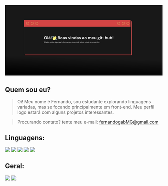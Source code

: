 <!-- card de boas vindas -->
<img src="carta.jpg">

<head>
  <link rel="stylesheet" href="https://cdn.jsdelivr.net/gh/devicons/devicon@v2.15.1/devicon.min.css">
</head>

<!-- https://devicon.dev -->

## Quem sou eu? 
> Oi! Meu nome é Fernando, sou estudante explorando linguagens variadas, mas se focando principalmente em front-end. Meu perfil logo estará com alguns projetos interessantes.

> Procurando contato? tente meu e-mail: fernandogabMG@gmail.com

## Linguagens:

<div>
<img height="50em" src="https://cdn.jsdelivr.net/gh/devicons/devicon/icons/javascript/javascript-original.svg" />  <img height="50em" src="https://cdn.jsdelivr.net/gh/devicons/devicon/icons/html5/html5-original.svg" />
<img height="50em" src="https://cdn.jsdelivr.net/gh/devicons/devicon/icons/css3/css3-original-wordmark.svg" />
<img height="50em" src="https://cdn.jsdelivr.net/gh/devicons/devicon/icons/c/c-original.svg" />
<img height="50em" src="https://cdn.jsdelivr.net/gh/devicons/devicon/icons/bootstrap/bootstrap-original.svg" />  
</div>

## Geral:

<div>
<img width="50%" src="https://github-readme-stats.vercel.app/api?username=fergabriel0&show_icons=true&theme=great-gatsby"/>
<img width="49%" src="https://github-readme-stats.vercel.app/api/top-langs/?username=fergabriel0&hide_progress=false"/>
</div>

